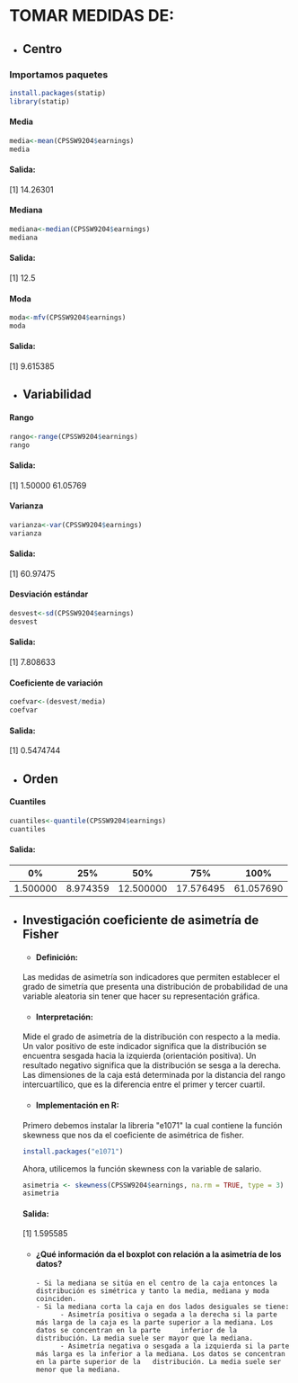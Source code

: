 # TOMAR MEDIDAS DE:
- ## Centro

### Importamos paquetes
```R
install.packages(statip)
library(statip) 
```

#### Media
```R
media<-mean(CPSSW9204$earnings)
media
```
#### Salida:
[1] 14.26301


#### Mediana
```R
mediana<-median(CPSSW9204$earnings)
mediana
```
#### Salida:
[1] 12.5


#### Moda
```R
moda<-mfv(CPSSW9204$earnings)
moda
```
#### Salida:
[1] 9.615385


- ## Variabilidad
#### Rango
```R
rango<-range(CPSSW9204$earnings)
rango
```
#### Salida:
[1]  1.50000 61.05769


#### Varianza
```R
varianza<-var(CPSSW9204$earnings)
varianza
```
#### Salida:
[1] 60.97475


#### Desviación estándar
```R
desvest<-sd(CPSSW9204$earnings)
desvest
```
#### Salida:
[1] 7.808633


#### Coeficiente de variación
```R
coefvar<-(desvest/media)
coefvar
```
#### Salida:
[1] 0.5474744


- ## Orden
#### Cuantiles
```R
cuantiles<-quantile(CPSSW9204$earnings)
cuantiles
```
#### Salida:
|       0%  |     25%    |   50%  |     75% |     100% |
|-----------|-----------|--------|--------|------------|
| 1.500000 | 8.974359 |12.500000| 17.576495| 61.057690|


- ## Investigación coeficiente de asimetría de Fisher
  - #### Definición: 
  Las medidas de asimetría son indicadores que permiten establecer el grado de simetría que presenta una distribución de probabilidad de una variable aleatoria sin   tener que hacer su representación gráfica. 
  
  - #### Interpretación:
  Mide el grado de asimetría de la distribución con respecto a la media. Un valor positivo de este indicador significa que la distribución se encuentra sesgada     hacia la izquierda (orientación positiva). Un resultado negativo significa que la distribución se sesga a la derecha. Las dimensiones de la caja está determinada por la distancia del rango intercuartílico, que es la diferencia entre el primer y tercer cuartil.
  
  - #### Implementación en R:
  Primero debemos instalar la libreria "e1071" la cual contiene la función skewness que nos da el coeficiente de asimétrica de fisher.
  ```R
  install.packages("e1071")
  ```
  Ahora, utilicemos la función skewness con la variable de salario.
  ```R
  asimetria <- skewness(CPSSW9204$earnings, na.rm = TRUE, type = 3)
  asimetria
  ```
  #### Salida:
  [1] 1.595585
  
  - #### ¿Qué información da el boxplot con relación a la asimetría de los datos?
        - Si la mediana se sitúa en el centro de la caja entonces la distribución es simétrica y tanto la media, mediana y moda coinciden.
        - Si la mediana corta la caja en dos lados desiguales se tiene:
              - Asimetría positiva o segada a la derecha si la parte más larga de la caja es la parte superior a la mediana. Los datos se concentran en la parte     inferior de la distribución. La media suele ser mayor que la mediana.
              - Asimetría negativa o sesgada a la izquierda si la parte más larga es la inferior a la mediana. Los datos se concentran en la parte superior de la   distribución. La media suele ser menor que la mediana.
   
  
  


